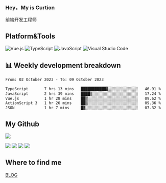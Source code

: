 ### Hey，My is Curtion
前端开发工程师
## Platform&Tools

![Vue.js](https://img.shields.io/badge/-Vue.js-4FC08D?style=flat-square&logo=Vue.js&logoColor=white)
![TypeScript](https://img.shields.io/badge/-TypeScript-007ACC?style=flat-square&logo=typescript&logoColor=white)
![JavaScript](https://img.shields.io/badge/-JavaScript-F7DF1E?style=flat-square&logo=javascript&logoColor=black)
![Visual Studio Code](https://img.shields.io/badge/-VSCode-007ACC?style=flat-square&logo=Visual-Studio-Code&logoColor=white)

## 📊 Weekly development breakdown

<!--START_SECTION:waka-->

```txt
From: 02 October 2023 - To: 09 October 2023

TypeScript       7 hrs 13 mins   ███████████▓░░░░░░░░░░░░░   46.91 %
JavaScript       2 hrs 39 mins   ████▒░░░░░░░░░░░░░░░░░░░░   17.24 %
Vue.js           1 hr 28 mins    ██▒░░░░░░░░░░░░░░░░░░░░░░   09.62 %
ActionScript 3   1 hr 26 mins    ██▒░░░░░░░░░░░░░░░░░░░░░░   09.36 %
JSON             1 hr 7 mins     █▓░░░░░░░░░░░░░░░░░░░░░░░   07.32 %
```

<!--END_SECTION:waka-->

## My Github

![](http://github-profile-summary-cards.vercel.app/api/cards/profile-details?username=curtion&theme=nord_bright)

![](http://github-profile-summary-cards.vercel.app/api/cards/stats?username=curtion&theme=nord_bright)
![](http://github-profile-summary-cards.vercel.app/api/cards/productive-time?username=curtion&theme=nord_bright&utcOffset=8)
![](http://github-profile-summary-cards.vercel.app/api/cards/repos-per-language?username=curtion&theme=nord_bright)
![](http://github-profile-summary-cards.vercel.app/api/cards/most-commit-language?username=curtion&theme=nord_bright)

## Where to find me

[BLOG](https://blog.3gxk.net)
